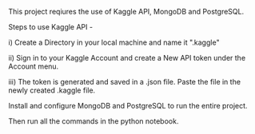 This project reqiures the use of Kaggle API, MongoDB and PostgreSQL.

Steps to use Kaggle API - 

i) Create a Directory in your local machine and  name it ".kaggle"

ii) Sign in to your Kaggle Account and create a New API token under 
the Account menu.

iii) The token is generated and saved in a .json file. Paste the file
in the newly created .kaggle file.

Install and configure MongoDB and PostgreSQL to run the entire project.

Then run all the commands in the python notebook.
